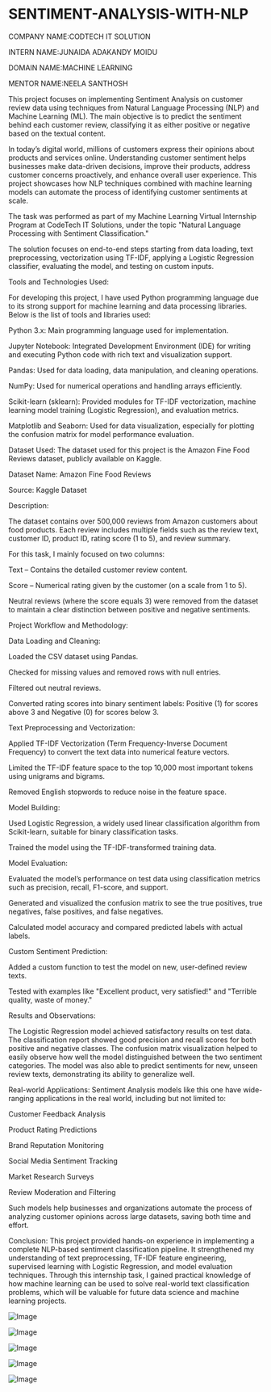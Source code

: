 # SENTIMENT-ANALYSIS-WITH-NLP

COMPANY NAME:CODTECH IT SOLUTION

INTERN NAME:JUNAIDA ADAKANDY MOIDU

DOMAIN NAME:MACHINE LEARNING

MENTOR NAME:NEELA SANTHOSH

This project focuses on implementing Sentiment Analysis on customer review data using techniques from Natural Language Processing (NLP) and Machine Learning (ML). The main objective is to predict the sentiment behind each customer review, classifying it as either positive or negative based on the textual content.

In today’s digital world, millions of customers express their opinions about products and services online. Understanding customer sentiment helps businesses make data-driven decisions, improve their products, address customer concerns proactively, and enhance overall user experience. This project showcases how NLP techniques combined with machine learning models can automate the process of identifying customer sentiments at scale.

The task was performed as part of my Machine Learning Virtual Internship Program at CodeTech IT Solutions, under the topic "Natural Language Processing with Sentiment Classification."

The solution focuses on end-to-end steps starting from data loading, text preprocessing, vectorization using TF-IDF, applying a Logistic Regression classifier, evaluating the model, and testing on custom inputs.

 Tools and Technologies Used:
 
For developing this project, I have used Python programming language due to its strong support for machine learning and data processing libraries. Below is the list of tools and libraries used:

Python 3.x: Main programming language used for implementation.

Jupyter Notebook: Integrated Development Environment (IDE) for writing and executing Python code with rich text and visualization support.

Pandas: Used for data loading, data manipulation, and cleaning operations.

NumPy: Used for numerical operations and handling arrays efficiently.

Scikit-learn (sklearn): Provided modules for TF-IDF vectorization, machine learning model training (Logistic Regression), and evaluation metrics.

Matplotlib and Seaborn: Used for data visualization, especially for plotting the confusion matrix for model performance evaluation.

Dataset Used:
The dataset used for this project is the Amazon Fine Food Reviews dataset, publicly available on Kaggle.

Dataset Name: Amazon Fine Food Reviews

Source: Kaggle Dataset

Description:

The dataset contains over 500,000 reviews from Amazon customers about food products. Each review includes multiple fields such as the review text, customer ID, product ID, rating score (1 to 5), and review summary.

For this task, I mainly focused on two columns:

Text – Contains the detailed customer review content.

Score – Numerical rating given by the customer (on a scale from 1 to 5).

Neutral reviews (where the score equals 3) were removed from the dataset to maintain a clear distinction between positive and negative sentiments.

Project Workflow and Methodology:

Data Loading and Cleaning:

Loaded the CSV dataset using Pandas.

Checked for missing values and removed rows with null entries.

Filtered out neutral reviews.

Converted rating scores into binary sentiment labels: Positive (1) for scores above 3 and Negative (0) for scores below 3.

Text Preprocessing and Vectorization:

Applied TF-IDF Vectorization (Term Frequency-Inverse Document Frequency) to convert the text data into numerical feature vectors.

Limited the TF-IDF feature space to the top 10,000 most important tokens using unigrams and bigrams.

Removed English stopwords to reduce noise in the feature space.

Model Building:

Used Logistic Regression, a widely used linear classification algorithm from Scikit-learn, suitable for binary classification tasks.

Trained the model using the TF-IDF-transformed training data.

Model Evaluation:

Evaluated the model’s performance on test data using classification metrics such as precision, recall, F1-score, and support.

Generated and visualized the confusion matrix to see the true positives, true negatives, false positives, and false negatives.

Calculated model accuracy and compared predicted labels with actual labels.

Custom Sentiment Prediction:

Added a custom function to test the model on new, user-defined review texts.

Tested with examples like "Excellent product, very satisfied!" and "Terrible quality, waste of money."

 Results and Observations:
 
The Logistic Regression model achieved satisfactory results on test data. The classification report showed good precision and recall scores for both positive and negative classes. The confusion matrix visualization helped to easily observe how well the model distinguished between the two sentiment categories. The model was also able to predict sentiments for new, unseen review texts, demonstrating its ability to generalize well.

 Real-world Applications:
Sentiment Analysis models like this one have wide-ranging applications in the real world, including but not limited to:

Customer Feedback Analysis

Product Rating Predictions

Brand Reputation Monitoring

Social Media Sentiment Tracking

Market Research Surveys

Review Moderation and Filtering

Such models help businesses and organizations automate the process of analyzing customer opinions across large datasets, saving both time and effort.

 Conclusion:
This project provided hands-on experience in implementing a complete NLP-based sentiment classification pipeline. It strengthened my understanding of text preprocessing, TF-IDF feature engineering, supervised learning with Logistic Regression, and model evaluation techniques. Through this internship task, I gained practical knowledge of how machine learning can be used to solve real-world text classification problems, which will be valuable for future data science and machine learning projects.

![Image](https://github.com/user-attachments/assets/95d788bd-ae02-432f-b975-c522be18360a)

![Image](https://github.com/user-attachments/assets/49eeef62-c279-46b0-ad85-9338978f1fe2)

![Image](https://github.com/user-attachments/assets/6f9eb054-6a29-4fcf-a72a-1e2229dfa382)

![Image](https://github.com/user-attachments/assets/895c0d8c-47eb-4e37-a6f6-712a18b8d7a8)

![Image](https://github.com/user-attachments/assets/9f17804e-5ad3-49c6-93a2-875b408deb8d)

 









